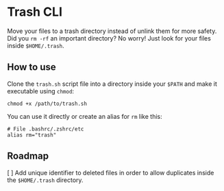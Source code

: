 # Trash CLI

Move your files to a trash directory instead of unlink them for more safety.
Did you `rm -rf` an important directory? No worry! Just look for your files inside `$HOME/.trash`.

## How to use

Clone the `trash.sh` script file into a directory inside your `$PATH` and make it executable using `chmod`:

```shell
chmod +x /path/to/trash.sh
```

You can use it directly or create an alias for `rm` like this:

```shell
# File .bashrc/.zshrc/etc
alias rm="trash"
```

## Roadmap

[ ] Add unique identifier to deleted files in order to allow duplicates inside the `$HOME/.trash` directory.